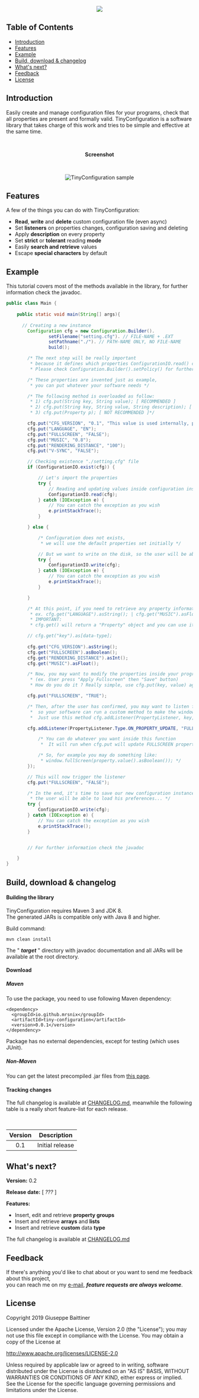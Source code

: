 <p align="center">
    <img src="./img/TinyConfiguration.png">
</p>

## Table of Contents
- [Introduction](#introduction)
- [Features](#features)
- [Example](#example)
- [Build, download & changelog](#build-download--changelog)
- [What's next?](#whats-next)
- [Feedback](#feedback)
- [License](#license)

## Introduction
Easily create and manage configuration files for your programs, 
check that all properties are present and formally valid. 
TinyConfiguration is a software library that takes charge of this work 
and tries to be simple and effective at the same time.

<br>

<p align="center">
    <b>Screenshot</b>
</p>

<br>

<p align="center">
    <img src="./img/TinyConfiguration%20-%20Sample.png" alt="TinyConfiguration sample">
</p>

## Features
A few of the things you can do with TinyConfiguration:

* **Read**, **write** and **delete** custom configuration file (even async)
* Set **listeners** on properties changes, configuration saving and deleting
* Apply **description** on every property
* Set **strict** or **tolerant** reading **mode**
* Easily **search and retrieve** values
* Escape **special characters** by default

## Example

This tutorial covers most of the methods available in the library, 
for further information check the javadoc.

```java
public class Main {
    
    public static void main(String[] args){
        
      // Creating a new instance
        Configuration cfg = new Configuration.Builder().
                setFilename("setting.cfg"). // FILE-NAME + .EXT
                setPathname("./"). // PATH-NAME ONLY, NO FILE-NAME
                build();

        /* The next step will be really important
         * because it defines which properties ConfigurationIO.read() can consider valid!
         * Please check Configuration.Builder().setPolicy() for further information */

        /* These properties are invented just as example,
         * you can put whatever your software needs */

        /* The following method is overloaded as follow:
         * 1) cfg.put(String key, String value); [ RECOMMENDED ]
         * 2) cfg.put(String key, String value, String description); [ RECOMMENDED ]
         * 3) cfg.put(Property p); [ NOT RECOMMENDED ]*/

        cfg.put("CFG_VERSION", "0.1", "This value is used internally, please do not touch it!");
        cfg.put("LANGUAGE", "EN");
        cfg.put("FULLSCREEN", "FALSE");
        cfg.put("MUSIC", "0.8");
        cfg.put("RENDERING_DISTANCE", "100");
        cfg.put("V-SYNC", "FALSE");

        // Checking existence "./setting.cfg" file
        if (ConfigurationIO.exist(cfg)) {

            // Let's import the properties
            try {
                // Reading and updating values inside configuration instance
                ConfigurationIO.read(cfg);
            } catch (IOException e) {
                // You can catch the exception as you wish
                e.printStackTrace();
            }

        } else {

            /* Configuration does not exists,
             * we will use the default properties set initially */

            // But we want to write on the disk, so the user will be able to change them in the future
            try {
                ConfigurationIO.write(cfg);
            } catch (IOException e) {
                // You can catch the exception as you wish
                e.printStackTrace();
            }

        }

        /* At this point, if you need to retrieve any property information you can use cfg.get(String key)
         * ex. cfg.get("LANGUAGE").asString(); | cfg.get("MUSIC").asFloat();
         * IMPORTANT:
         * cfg.get() will return a "Property" object and you can use it to return any kind of value */

        // cfg.get("key").as[data-type];
        
        cfg.get("CFG_VERSION").asString();
        cfg.get("FULLSCREEN").asBoolean();
        cfg.get("RENDERING_DISTANCE").asInt();
        cfg.get("MUSIC").asFloat();

        /* Now, you may want to modify the properties inside your program when something happen
         * (ex. User press "Apply Fullscreen" then "Save" button)
         * How do you do it ? Really simple, use cfg.put(key, value) again, it will replace the old data */

        cfg.put("FULLSCREEN", "TRUE");

        /* Then, after the user has confirmed, you may want to listen for the configuration change,
         *  so your software can run a custom method to make the window full-screen...
         *  Just use this method cfg.addListener(PropertyListener, key, () -> {}) and ... that's it */

        cfg.addListener(PropertyListener.Type.ON_PROPERTY_UPDATE, "FULLSCREEN", property -> {

            /* You can do whatever you want inside this function
             *  It will run when cfg.put will update FULLSCREEN property*/

            /* So, for example you may do something like:
             * window.fullScreen(property.value().asBoolean()); */
        });

        // This will now trigger the listener
        cfg.put("FULLSCREEN", "FALSE");

        /* In the end, it's time to save our new configuration instance, so next time
         * the user will be able to load his preferences... */
        try {
            ConfigurationIO.write(cfg);
        } catch (IOException e) {
            // You can catch the exception as you wish
            e.printStackTrace();
        }


        // For further information check the javadoc

    }
}
```

## Build, download & changelog

#### Building the library
TinyConfiguration requires Maven 3 and JDK 8.<br>
The generated JARs is compatible only with Java 8 and higher.

Build command:

````
mvn clean install
````

The " ***target*** " directory with javadoc documentation 
and all JARs will be available at the root directory.

#### Download

##### Maven

To use the package, you need to use following Maven dependency:

```
<dependency>
  <groupId>io.github.mrsnix</groupId>
  <artifactId>tiny-configuration</artifactId>
  <version>0.0.1</version>
</dependency>
```
Package has no external dependencies, except for testing (which uses JUnit).

##### Non-Maven

You can get the latest precompiled .jar files 
from [this page](https://github.com/MrSnix/TinyConfiguration/releases).


#### Tracking changes

The full changelog is available at [CHANGELOG.md](CHANGELOG.md),
meanwhile the following table is a really short feature-list for each
release.

<br>

| Version |                        Description                        |
|:-------:|:---------------------------------------------------------:|
|   0.1   |                      Initial release                      |

## What's next?

**Version:** 0.2

**Release date:** [ *???* ]

**Features:**
- Insert, edit and retrieve **property groups**
- Insert and retrieve **arrays** and **lists**
- Insert and retrieve **custom** data **type**

The full changelog is available at [CHANGELOG.md](CHANGELOG.md)

## Feedback
If there's anything you'd like to chat about or 
you want to send me feedback about this project,
<br>you can reach me on my [e-mail](mailto:baittiner.giuseppe.dev@gmail.com), 
***feature requests are always welcome***.

## License
Copyright 2019 Giuseppe Baittiner

Licensed under the Apache License, Version 2.0 (the "License"); you may not use this file except in compliance with the License. You may obtain a copy of the License at

<http://www.apache.org/licenses/LICENSE-2.0>

Unless required by applicable law or agreed to in writing, software distributed under the License is distributed on an "AS IS" BASIS, WITHOUT WARRANTIES OR CONDITIONS OF ANY KIND, either express or implied. See the License for the specific language governing permissions and limitations under the License.
